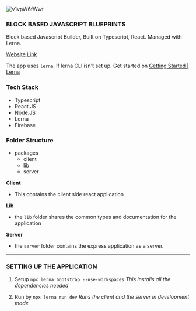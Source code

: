 ![v1vpW6fWwt](https://user-images.githubusercontent.com/73013838/180638472-1d207273-11c6-4d23-9504-aea0d7c93cf9.gif)

### BLOCK BASED JAVASCRIPT BLUEPRINTS

Block based Javascript Builder, Built on Typescript, React. 
Managed with Lerna.

[Website Link](https://fflow-kohl.vercel.app/)

The app uses ```lerna```. If lerna CLI isn't set up. Get started on [Getting Started | Lerna](https://lerna.js.org/docs/getting-started)

### Tech Stack
- Typescript
- React.JS
- Node.JS
- Lerna
- Firebase

### Folder Structure

-  packages
	- client
	- lib
	- server

**Client**
- This contains the client side react application

**Lib**
- the `lib` folder shares the common types and documentation for the application

**Server**
- the `server` folder contains the express application as a server.

---
### SETTING UP THE APPLICATION
1. Setup
```npx lerna bootstrap --use-workspaces```
		*This installs all the dependencies needed*

2. Run by
```npx lerna run dev```
*Runs the client and the server in development mode*
